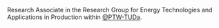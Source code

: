 Research Associate in the Research Group for Energy Technologies and Applications in Production within [@PTW-TUDa](https://github.com/PTW-TUDa). 

<!---
BenjaminRaehmerPTW/BenjaminRaehmerPTW is a ✨ special ✨ repository because its `README.md` (this file) appears on your GitHub profile.
You can click the Preview link to take a look at your changes.
--->
